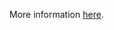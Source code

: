 More information [here](https://docs.bridgecrew.io/docs/ensure-aws-kendra-index-server-side-encryption-uses-customer-managed-keys-cmks).
